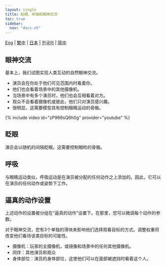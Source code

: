 ```yaml
---
layout: single
title: 眨眼、呼吸和眼神交流
toc: true
sidebar:
  nav: "docs-zh"
---
```

[Eng](/dancexr/features/eyecontact) | [繁中](/tw/dancexr/features/eyecontact) | [日本](/jp/dancexr/features/eyecontact) | [한국어](/kr/dancexr/features/eyecontact) | [简中](/zh/dancexr/features/eyecontact)


## 眼神交流
基本上，我们试图实现人类互动的自然眼神交流。
* 演员会在你处于他们可见范围内时看着你。
* 他们也会看着场景中的其他摄像机。
* 当场景中有多个演员时，他们也会互相看着对方。
* 观众不会看着摄像机或彼此，他们只对演员感兴趣。
* 很明显，这需要模型具有控制眼睛运动的骨骼。

{% include video id="zP966sQ6h0g" provider="youtube" %}

## 眨眼
演员会以随机的间隔眨眼。这需要控制眼睑的骨骼。

## 呼吸
与眼睛运动类似，呼吸运动是在演员被分配的任何动作之上添加的。因此，它可以在演员的任何动作或姿势下工作。

## 逼真的动作设置
上述动作的设置被分组在“逼真的动作”设置下。在那里，您可以微调每个动作的参数。

对于眼神交流，您有3个单独的滑块来影响他们选择观看目标的方式。调整权重将改变他们看待该类目标的可能性。
* 摄像机：玩家的主摄像机，或镜像和场景中的任何其他摄像机。
* 同伴：其他演员和观众
* 身体部位：演员的身体部位，这使他们可以在面部被遮挡时看着这个人。